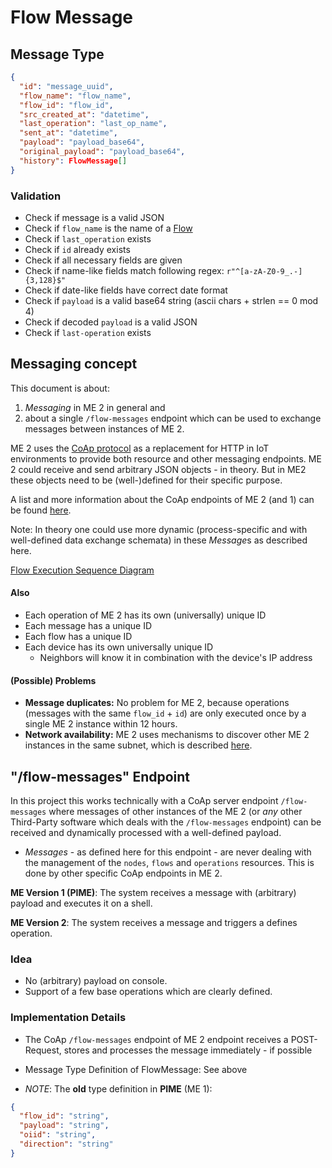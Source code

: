  # Flow Message

## Message Type

```json
{
  "id": "message_uuid",
  "flow_name": "flow_name",
  "flow_id": "flow_id",
  "src_created_at": "datetime",
  "last_operation": "last_op_name",
  "sent_at": "datetime",
  "payload": "payload_base64",
  "original_payload": "payload_base64",
  "history": FlowMessage[]
}
```

### Validation

- Check if message is a valid JSON
- Check if `flow_name` is the name of a [Flow](./Flows.md)
- Check if `last_operation` exists
- Check if `id` already exists
- Check if all necessary fields are given
- Check if name-like fields match following regex: `r"^[a-zA-Z0-9_.-]{3,128}$"`
- Check if date-like fields have correct date format
- Check if `payload` is a valid base64 string (ascii chars + strlen == 0 mod 4)
- Check if decoded `payload` is a valid JSON
- Check if `last-operation` exists

## Messaging concept

This document is about:

1. *Messaging* in ME 2 in general and
2. about a single `/flow-messages` endpoint
   which can be used to exchange messages between instances of ME 2.

ME 2 uses the [CoAp protocol](https://coap.technology/) as a replacement for HTTP in IoT environments
to provide both resource and other messaging endpoints. ME 2 could receive and send arbitrary JSON objects - in theory.
But in ME2 these objects need to be (well-)defined for their specific purpose.

A list and more information about the CoAp endpoints of ME 2 (and 1) can be found [here](./Endpoints.md).

Note: In theory one could use more dynamic (process-specific and with well-defined data exchange schemata) in these
*Message*s as described here.

[Flow Execution Sequence Diagram](./../diagrams/sd_flow_execution.plantuml)

#### Also

- Each operation of ME 2 has its own (universally) unique ID
- Each message has a unique ID
- Each flow has a unique ID
- Each device has its own universally unique ID
    - Neighbors will know it in combination
      with the device's IP address

#### (Possible) Problems

- **Message duplicates:** No problem for ME 2, because operations (messages with the same `flow_id` + `id`)
  are only executed once by a single ME 2 instance within 12 hours.
- **Network availability:** ME 2 uses mechanisms to discover other ME 2 instances in the same subnet, which is
  described [here](./Neighbor%20Discovery.md).

## "/flow-messages" Endpoint

In this project this works technically with a
CoAp server endpoint `/flow-messages` where messages of other instances of the ME 2 (or *any* other
Third-Party software which deals with the `/flow-messages` endpoint) can be received and dynamically processed
with a well-defined payload.

- *Messages* - as defined here for this endpoint - are never dealing with the
  management of the `nodes`, `flows` and `operations` resources. This is done by other specific CoAp endpoints in ME 2.

**ME Version 1 (PIME)**: The system receives a message with (arbitrary) payload and executes it on a shell.

**ME Version 2**: The system receives a message and triggers a defines operation.

### Idea

- No (arbitrary) payload on console.
- Support of a few base operations which are clearly defined.

### Implementation Details

- The CoAp `/flow-messages` endpoint of ME 2 endpoint receives a POST-Request, stores and processes the message immediately -
  if possible
- Message Type Definition of FlowMessage: See above

- *NOTE*: The **old** type definition in **PIME** (ME 1):

```json
{
  "flow_id": "string",
  "payload": "string",
  "oiid": "string",
  "direction": "string"
}
```
